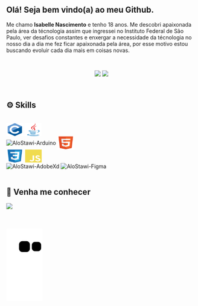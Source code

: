 ## Olá! Seja bem vindo(a) ao meu Github.
<p align = "left">Me chamo <strong>Isabelle Nascimento</strong> e tenho 18 anos. Me descobri apaixonada pela área da técnologia assim que ingressei no Instituto Federal de São Paulo, ver desafios constantes e enxergar a necessidade da técnologia no nosso dia a dia me fez ficar apaixonada pela área, por esse motivo estou buscando evoluir cada dia mais em coisas novas.</p>
<br>


<p align = "center">
  <img height="165em" src="https://github-readme-stats.vercel.app/api?username=AloStawi&show_icons=true&theme=dracula&include_all_commits=true&count_private=true"/>
  <img height="165em" src="https://github-readme-stats.vercel.app/api/top-langs/?username=AloStawi&layout=compact&langs_count=16&theme=dracula"/>
</p>
<br>

## ⚙️ Skills
<div style="display: inline_block"><br>
  <img align="center" alt="AloStawi-C" height="35" width="45" src="https://raw.githubusercontent.com/devicons/devicon/master/icons/c/c-original.svg">
  <img align="center" alt="AloStawi-Java" height="35" width="45" src="https://raw.githubusercontent.com/devicons/devicon/master/icons/java/java-original.svg"><br>
  <img align="center" alt="AloStawi-Arduino" height="35" width="45" src="https://cdn.worldvectorlogo.com/logos/arduino-1.svg">
  <img align="center" alt="AloStawi-HTML" height="35" width="45" src="https://raw.githubusercontent.com/devicons/devicon/master/icons/html5/html5-original.svg"><br>
  <img align="center" alt="AloStawi-CSS" height="35" width="45" src="https://raw.githubusercontent.com/devicons/devicon/master/icons/css3/css3-original.svg">
  <img align="center" alt="AloStawi-Js" height="35" width="45" src="https://raw.githubusercontent.com/devicons/devicon/master/icons/javascript/javascript-plain.svg"><br>
  <img align="center" alt="AloStawi-AdobeXd" height="35" width="45" src="https://cdn.worldvectorlogo.com/logos/adobe-xd.svg" alt="xd" width="40" height="40"/>
  <img align="center" alt="AloStawi-Figma" height="35" width="45" src="https://www.vectorlogo.zone/logos/figma/figma-icon.svg">
</div>
  
  <br>
  
 ## 📱 Venha me conhecer
<div> 
  <a href="https://www.linkedin.com/in/isabelle-nascimento-508b901b3/" target="_blank"><img src="https://img.shields.io/badge/-LinkedIn-%230077B5?style=for-the-badge&logo=linkedin&logoColor=white" target="_blank"></a>
</div>
 
 <br><br>
![Snake animation](https://github.com/AloStawi/AloStawi/blob/output/github-contribution-grid-snake.svg)


<!--
**AloStawi/AloStawi** is a ✨ _special_ ✨ repository because its `README.md` (this file) appears on your GitHub profile.

Here are some ideas to get you started:

- 🔭 I’m currently working on ...
- 🌱 I’m currently learning ...
- 👯 I’m looking to collaborate on ...
- 🤔 I’m looking for help with ...
- 💬 Ask me about ...
- 📫 How to reach me: ...
- 😄 Pronouns: ...
- ⚡ Fun fact: ...
-->

